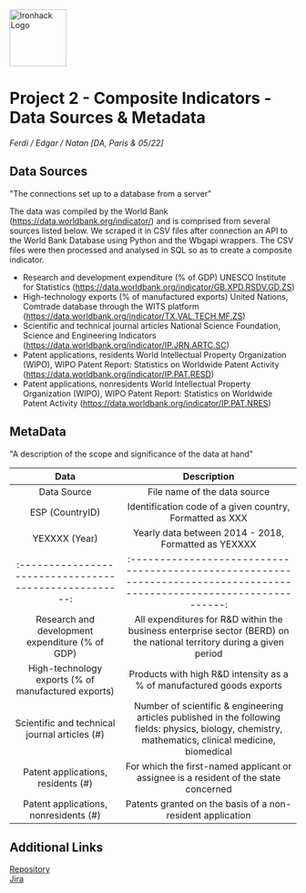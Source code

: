 <img src="https://bit.ly/2VnXWr2" alt="Ironhack Logo" width="100"/>

# Project 2 - Composite Indicators - Data Sources & Metadata

*Ferdi / Edgar / Natan*
*[DA, Paris & 05/22]*

## Data Sources

 "The connections set up to a database from a server"
 
 The data was compiled by the World Bank (https://data.worldbank.org/indicator/) and is comprised from several sources listed below.
 We scraped it in CSV files after connection an API to the World Bank Database using Python and the Wbgapi wrappers.
 The CSV files were then processed and analysed in SQL so as to create a composite indicator.

- Research and development expenditure (% of GDP)
    UNESCO Institute for Statistics (https://data.worldbank.org/indicator/GB.XPD.RSDV.GD.ZS)
- High-technology exports (% of manufactured exports)
    United Nations, Comtrade database through the WITS platform (https://data.worldbank.org/indicator/TX.VAL.TECH.MF.ZS)
- Scientific and technical journal articles
    National Science Foundation, Science and Engineering Indicators (https://data.worldbank.org/indicator/IP.JRN.ARTC.SC)
- Patent applications, residents
    World Intellectual Property Organization (WIPO), WIPO Patent Report: Statistics on Worldwide Patent Activity
    (https://data.worldbank.org/indicator/IP.PAT.RESD)
- Patent applications, nonresidents
    World Intellectual Property Organization (WIPO), WIPO Patent Report: Statistics on Worldwide Patent Activity
    (https://data.worldbank.org/indicator/IP.PAT.NRES)
  
## MetaData

  "A description of the scope and significance of the data at hand"

|                       Data                            |              Description                                                                                              | 
| :----------------------------------------------------:|:---------------------------------------------------------------------------------------------------------------------:| 
| Data Source                                           | File name of the data source                                                                                          | 
| ESP (CountryID)                                       | Identification code of a given country, Formatted as XXX                                                              |  
| YEXXXX (Year)                                         | Yearly data between 2014 - 2018, Formatted as YEXXXX                                                                  | 
| :----------------------------------------------------:|:---------------------------------------------------------------------------------------------------------------------:| 
| Research and development expenditure (% of GDP)       | All expenditures for R&D within the business enterprise sector (BERD) on the national territory during a given period | 
| High-technology exports (% of manufactured exports)   | Products with high R&D intensity as a % of manufactured goods exports                                                 | 
| Scientific and technical journal articles (#)         | Number of scientific & engineering articles published in the following fields: physics, biology, chemistry, mathematics, clinical medicine, biomedical|  
| Patent applications, residents (#)                    | For which the first-named applicant or assignee is a resident of the state concerned                                  | 
| Patent applications, nonresidents (#)                 | Patents granted on the basis of a non-resident application                                                            | 

## Additional Links

[Repository](https://github.com/Edgart371/Project2)  
[Jira](https://edgartome.atlassian.net/jira/software/projects/P2S/boards/2/roadmap)

